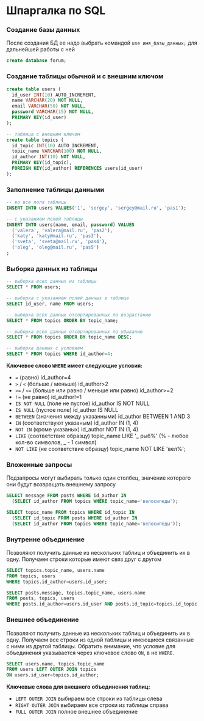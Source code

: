 Шпаргалка по SQL
================



### Создание базы данных

После создания БД ее надо выбрать командой `use имя_базы_данных;` для дальнейшей работы с ней

```sql
create database forum;
```


### Создание таблицы обычной и с внешним ключом

```sql
create table users (
  id_user INT(10) AUTO_INCREMENT,
  name VARCHAR(20) NOT NULL,
  email VARCHAR(50) NOT NULL,
  password VARCHAR(15) NOT NULL,
  PRIMARY KEY(id_user)
);

-- таблица с внешним ключом
create table topics (
  id_topic INT(10) AUTO_INCREMENT,
  topic_name VARCHAR(100) NOT NULL,
  id_author INT(10) NOT NULL,
  PRIMARY KEY(id_topic),
  FOREIGN KEY(id_author) REFERENCES users(id_user)
);
```


### Заполнение таблицы данными

```sql
-- во все поля таблицы
INSERT INTO users VALUES('1', 'sergey', 'sergey@mail.ru', 'pas1');

-- с указанием полей таблицы
INSERT INTO users(name, email, password) VALUES
  ('valera', 'valera@mail.ru', 'pas2'),
  ('katy', 'katy@mail.ru', 'pas3'),
  ('sveta', 'sveta@mail.ru', 'pas4'),
  ('oleg', 'oleg@mail.ru', 'pas5')
;
```

### Выборка данных из таблицы

```sql
-- выборка всех данных из таблицы
SELECT * FROM users;

-- выборка с указанием полей данных в таблице
SELECT id_user, name FROM users;

-- выборка всех данных отсортированных по возрастанию
SELECT * FROM topics ORDER BY topic_name;

-- выборка всех данных отсортированных по убыванию
SELECT * FROM topics ORDER BY topic_name DESC;

-- выборка данных с условием
SELECT * FROM topics WHERE id_author=4;
```

**Ключевое слово `WHERE` имеет следующие условия:**
- `=` (равно) id_author=4
- `>` / `<` (больше / меньше) id_author>2
- `>=` / `<=`  (больше или равно / меньше или равно) id_author>=2
- `!=` (не равно) id_author!=1
- `IS NOT NULL` (поле не пустое) id_author IS NOT NULL
- `IS NULL` (пустое поле) id_author IS NULL
- `BETWEEN` (значения между указанными) id_author BETWEEN 1 AND 3
- `IN` (соответствуют указаным) id_author IN (1, 4)
- `NOT IN` (кроме указаных) id_author NOT IN (1, 4)
- `LIKE` (соответствие образцу) topic_name LIKE '_ рыб%' (% - любое кол-во символов, _ - 1 символ)
- `NOT LIKE` (не соответствие образцу) topic_name NOT LIKE 'вел%';


### Вложенные запросы

Подзапросы могут выбирать только один столбец, значение которого они будут возвращать внешнему запросу

```sql
SELECT message FROM posts WHERE id_author IN
  (SELECT id_author FROM topics WHERE topic_name='велосипеды');

SELECT topic_name FROM topics WHERE id_topic IN
  (SELECT id_topic FROM posts WHERE id_author IN
  (SELECT id_author FROM topics WHERE topic_name='велосипеды'));
```


### Внутренне объединение

Позволяют получить данные из нескольких таблиц и объединить их в одну. Получаем строки которые имеют связ друг с другом

```sql
SELECT topics.topic_name, users.name
FROM topics, users
WHERE topics.id_author=users.id_user;

SELECT posts.message, topics.topic_name, users.name
FROM posts, topics, users
WHERE posts.id_author=users.id_user AND posts.id_topic=topics.id_topic;
```


### Внешнее объединение

Позволяют получить данные из нескольких таблиц и объединить их в одну. Получаем все строки из одной таблицы и имеющиеся связанные  с ними из другой таблицы. Обратить внимание, что условие для объединения указывается через ключевое слово `ON`, в не `WHERE`.

```sql
SELECT users.name, topics.topic_name
FROM users LEFT OUTER JOIN topics
ON users.id_user=topics.id_author;
```


**Ключевые слова для внешнего объединения таблиц:**
- `LEFT OUTER JOIN` выбираем все строки из таблицы слева
- `RIGHT OUTER JOIN` выбираем все строки из таблицы справа
- `FULL OUTER JOIN` полное внешнее объединение
